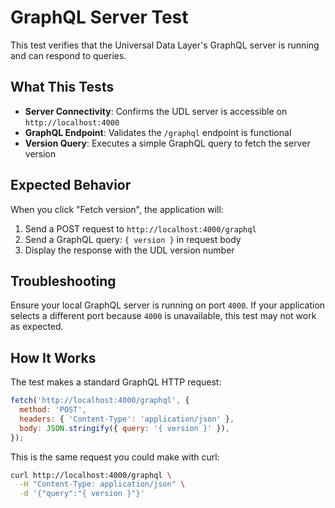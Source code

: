 # GraphQL Server Test

This test verifies that the Universal Data Layer's GraphQL server is running and can respond to queries.

## What This Tests

- **Server Connectivity**: Confirms the UDL server is accessible on `http://localhost:4000`
- **GraphQL Endpoint**: Validates the `/graphql` endpoint is functional
- **Version Query**: Executes a simple GraphQL query to fetch the server version

## Expected Behavior

When you click "Fetch version", the application will:

1. Send a POST request to `http://localhost:4000/graphql`
2. Send a GraphQL query: `{ version }` in request body
3. Display the response with the UDL version number

## Troubleshooting

Ensure your local GraphQL server is running on port `4000`. If your application selects a different port because `4000` is unavailable, this test may not work as expected.

## How It Works

The test makes a standard GraphQL HTTP request:

```javascript
fetch('http://localhost:4000/graphql', {
  method: 'POST',
  headers: { 'Content-Type': 'application/json' },
  body: JSON.stringify({ query: '{ version }' }),
});
```

This is the same request you could make with curl:

```bash
curl http://localhost:4000/graphql \
  -H "Content-Type: application/json" \
  -d '{"query":"{ version }"}'
```
